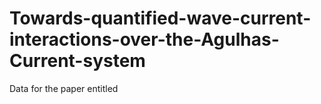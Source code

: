 # Towards-quantified-wave-current-interactions-over-the-Agulhas-Current-system
Data for the paper entitled
